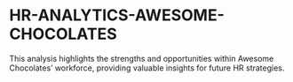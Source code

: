 # HR-ANALYTICS-AWESOME-CHOCOLATES
This analysis highlights the strengths and opportunities within Awesome Chocolates’ workforce, providing valuable insights for future HR strategies.
